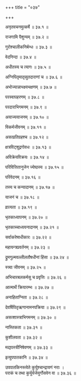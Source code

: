 +++
title = "०३७"

+++

अनृतवचनमुत्कर्षे ॥ ३७.१ ॥

राजगामि पैशुन्यम् ॥ ३७.२ ॥

गुरोश्चालीकनिर्बन्धः ॥ ३७.३ ॥

वेदनिन्दा ॥ ३७.४ ॥

अधीतस्य च त्यागः ॥ ३७.५ ॥

अग्निपितृमातृसुतदाराणां च ॥ ३७.६ ॥

अभोज्यान्नाभक्ष्यभक्षणम् ॥ ३७.७ ॥

परस्वापहरणम् ॥ ३७.८ ॥

परदाराभिगमनम् ॥ ३७.९ ॥

अयाज्ययाजनम् ॥ ३७.१० ॥

विकर्मजीवनम् ॥ ३७.११ ॥

असत्प्रतिग्रहश्च ॥ ३७.१२ ॥

क्षत्रविट्शूद्रगोवधः ॥ ३७.१३ ॥

अविक्रेयविक्रयः ॥ ३७.१४ ॥

परिवित्तितानुजेन ज्येष्ठस्य ॥ ३७.१५ ॥

परिवेदनम् ॥ ३७.१६ ॥

तस्य च कन्यादानम् ॥ ३७.१७ ॥

याजनं च ॥ ३७.१८ ॥

व्रात्यता ॥ ३७.१९ ॥

भृतकाध्यापनम् ॥ ३७.२० ॥

भृतकाच्चाध्ययनादानम् ॥ ३७.२१ ॥

सर्वाकरेष्वधीकारः ॥ ३७.२२ ॥

महायन्त्रप्रवर्तनम् ॥ ३७.२३ ॥

द्रुमगुल्मवल्लीलतौषधीनां हिंसा ॥ ३७.२४ ॥

स्त्र्या जीवनम् ॥ ३७.२५ ॥

अभिचारबलकर्मसु च प्रवृत्तिः ॥ ३७.२६ ॥

आत्मार्थे क्रियारम्भः ॥ ३७.२७ ॥

अनाहिताग्निता ॥ ३७.२८ ॥

देवर्षिपितृऋणानामनपक्रिया ॥ ३७.२९ ॥

असत्शास्त्राभिगमनम् ॥ ३७.३० ॥

नास्तिकता ॥ ३७.३१ ॥

कुशीलवता ॥ ३७.३२ ॥

मद्यपस्त्रीनिषेवणम् ॥ ३७.३३ ॥

इत्युपपातकानि ॥ ३७.३४ ॥

उपपातकिनस्त्वेते कुर्युश्चान्द्रायणं नराः  ।  
पराकं च तथा कुर्युर्यजेयुर्गोसवेन वा  ॥ ३७.३६ ॥


